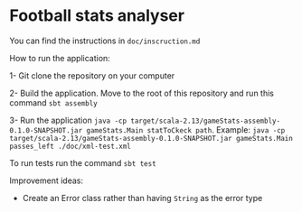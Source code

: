 # Football stats analyser

You can find the instructions in `doc/inscruction.md`

How to run the application:

1- Git clone the repository on your computer

2- Build the application. Move to the root of this repository and run this command `sbt assembly`

3- Run the application `java -cp target/scala-2.13/gameStats-assembly-0.1.0-SNAPSHOT.jar gameStats.Main statToCkeck path`. Example: `java -cp target/scala-2.13/gameStats-assembly-0.1.0-SNAPSHOT.jar gameStats.Main passes_left ./doc/xml-test.xml`

To run tests run the command `sbt test`

Improvement ideas:
- Create an Error class rather than having `String` as the error type
